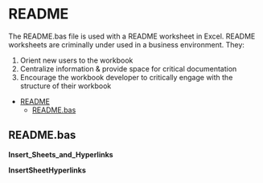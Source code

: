 # README
The README.bas file is used with a README worksheet in Excel. README worksheets are criminally under used in a business environment. They:
1. Orient new users to the workbook
2. Centralize information & provide space for critical documentation
3. Encourage the workbook developer to critically engage with the structure of their workbook

- [README](#readme)
  - [README.bas](#readmebas)

## README.bas

**Insert_Sheets_and_Hyperlinks**


**InsertSheetHyperlinks**
